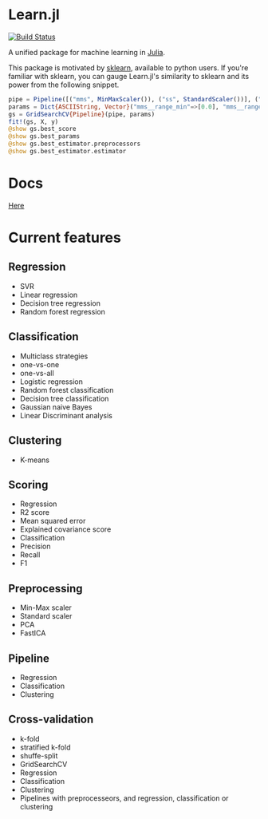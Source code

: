 Learn.jl
========

[![Build Status](https://travis-ci.org/pchronz/Learn.jl.svg?branch=master)](https://travis-ci.org/pchronz/Learn.jl)

A unified package for machine learning in [Julia](http://julialang.org/).

This package is motivated by [sklearn](http://scikit-learn.org), available to python users. If you're familiar with sklearn, you can gauge Learn.jl's similarity to sklearn and its power from the following snippet.

```julia
pipe = Pipeline([("mms", MinMaxScaler()), ("ss", StandardScaler())], ("svc", SVC())) 
params = Dict{ASCIIString, Vector}("mms__range_min"=>[0.0], "mms__range_max"=>[1.0], "svc__C"=>[0.01, 0.1, 1., 10., 100., 1000., 10000., 100000., 1000000.], "svc__kernel"=>["rbf", "linear", "polynomial"    , "sigmoid"])
gs = GridSearchCV{Pipeline}(pipe, params)
fit!(gs, X, y)
@show gs.best_score
@show gs.best_params
@show gs.best_estimator.preprocessors
@show gs.best_estimator.estimator
```

# Docs
[Here](http://learnjl.readthedocs.io/en/latest/)

# Current features
## Regression
* SVR
* Linear regression
* Decision tree regression
* Random forest regression

## Classification
* Multiclass strategies
 * one-vs-one
 * one-vs-all
* Logistic regression
* Random forest classification
* Decision tree classification
* Gaussian naive Bayes
* Linear Discriminant analysis

## Clustering
* K-means

## Scoring
* Regression
 * R2 score
 * Mean squared error
 * Explained covariance score
* Classification
 * Precision
 * Recall
 * F1

## Preprocessing
* Min-Max scaler
* Standard scaler
* PCA
* FastICA
 
## Pipeline
* Regression
* Classification
* Clustering

## Cross-validation
* k-fold
* stratified k-fold
* shuffe-split
* GridSearchCV
 * Regression
 * Classification
 * Clustering
 * Pipelines with preprocesseors, and regression, classification or clustering

